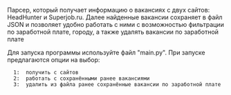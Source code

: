 Парсер, который получает информацию о вакансиях с двух сайтов: HeadHunter и Superjob.ru. 
Далее найденные вакансии сохраняет в файл JSON и позволяет удобно работать с ними с возможностью фильтрации по заработной плате, городу, а также удалять вакансии по заработной плате 

Для запуска программы используйте файл "main.py".
При запуске предлагаются опции на выбор:

      1:  получить с сайтов
      2:  работать с сохранёнными ранее вакансиями
      3:  удалить из файла ранее сохранённые вакансии по заработной плате
    
